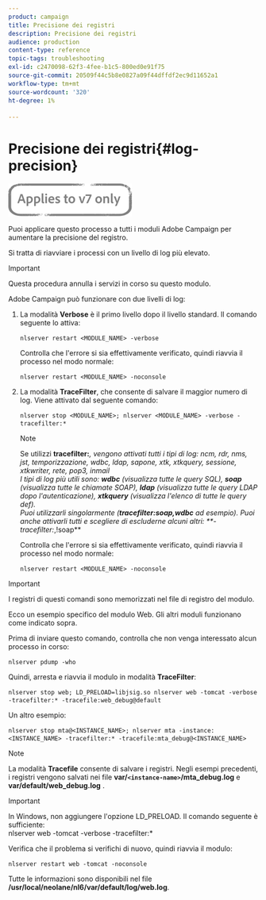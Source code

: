 ```yaml
---
product: campaign
title: Precisione dei registri
description: Precisione dei registri
audience: production
content-type: reference
topic-tags: troubleshooting
exl-id: c2470098-62f3-4fee-b1c5-800ed0e91f75
source-git-commit: 20509f44c5b8e0827a09f44dffdf2ec9d11652a1
workflow-type: tm+mt
source-wordcount: '320'
ht-degree: 1%

---
```


# Precisione dei registri{#log-precision}

![](../../assets/v7-only.svg)

Puoi applicare questo processo a tutti i moduli Adobe Campaign per aumentare la precisione del registro.

Si tratta di riavviare i processi con un livello di log più elevato.

>[!IMPORTANT]
>
>Questa procedura annulla i servizi in corso su questo modulo.

Adobe Campaign può funzionare con due livelli di log:

1. La modalità **Verbose** è il primo livello dopo il livello standard. Il comando seguente lo attiva:

   ```
   nlserver restart <MODULE_NAME> -verbose 
   ```

   Controlla che l&#39;errore si sia effettivamente verificato, quindi riavvia il processo nel modo normale:

   ```
   nlserver restart <MODULE_NAME> -noconsole
   ```

1. La modalità **TraceFilter**, che consente di salvare il maggior numero di log. Viene attivato dal seguente comando:

   ```
   nlserver stop <MODULE_NAME>; nlserver <MODULE_NAME> -verbose -tracefilter:*
   ```

   >[!NOTE]
   >
   >Se utilizzi **tracefilter:***, vengono attivati tutti i tipi di log: ncm, rdr, nms, jst, temporizzazione, wdbc, ldap, sapone, xtk, xtkquery, sessione, xtkwriter, rete, pop3, inmail\
   I tipi di log più utili sono: **wdbc** (visualizza tutte le query SQL), **soap** (visualizza tutte le chiamate SOAP), **ldap** (visualizza tutte le query LDAP dopo l&#39;autenticazione), **xtkquery** (visualizza l&#39;elenco di tutte le query def).\
   Puoi utilizzarli singolarmente (**tracefilter:soap,wdbc** ad esempio). Puoi anche attivarli tutti e scegliere di escluderne alcuni altri: **-tracefilter:*,!soap**

   Controlla che l&#39;errore si sia effettivamente verificato, quindi riavvia il processo nel modo normale:

   ```
   nlserver restart <MODULE_NAME> -noconsole
   ```

>[!IMPORTANT]
I registri di questi comandi sono memorizzati nel file di registro del modulo.

Ecco un esempio specifico del modulo Web. Gli altri moduli funzionano come indicato sopra.

Prima di inviare questo comando, controlla che non venga interessato alcun processo in corso:

```
nlserver pdump -who
```

Quindi, arresta e riavvia il modulo in modalità **TraceFilter**:

```
nlserver stop web; LD_PRELOAD=libjsig.so nlserver web -tomcat -verbose -tracefilter:* -tracefile:web_debug@default
```

Un altro esempio:

```
nlserver stop mta@<INSTANCE_NAME>; nlserver mta -instance:<INSTANCE_NAME> -tracefilter:* -tracefile:mta_debug@<INSTANCE_NAME>
```

>[!NOTE]
La modalità **Tracefile** consente di salvare i registri. Negli esempi precedenti, i registri vengono salvati nei file **var/`<instance-name>`/mta_debug.log** e **var/default/web_debug.log** .

>[!IMPORTANT]
In Windows, non aggiungere l&#39;opzione LD_PRELOAD. Il comando seguente è sufficiente:\
nlserver web -tomcat -verbose -tracefilter:*

Verifica che il problema si verifichi di nuovo, quindi riavvia il modulo:

```
nlserver restart web -tomcat -noconsole
```

Tutte le informazioni sono disponibili nel file **/usr/local/neolane/nl6/var/default/log/web.log**.
